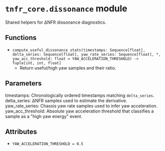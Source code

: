 # `tnfr_core.dissonance` module
Shared helpers for ΔNFR dissonance diagnostics.

## Functions
- `compute_useful_dissonance_stats(timestamps: Sequence[float], delta_series: Sequence[float], yaw_rate_series: Sequence[float], *, yaw_acc_threshold: float = YAW_ACCELERATION_THRESHOLD) -> Tuple[int, int, float]`
  - Return useful/high yaw samples and their ratio.

Parameters
----------
timestamps:
    Chronologically ordered timestamps matching ``delta_series``.
delta_series:
    ΔNFR samples used to estimate the derivative.
yaw_rate_series:
    Chassis yaw rate samples used to infer yaw acceleration.
yaw_acc_threshold:
    Absolute yaw acceleration threshold that classifies a sample as a
    "high yaw energy" event.

## Attributes
- `YAW_ACCELERATION_THRESHOLD = 0.5`

